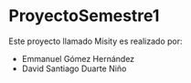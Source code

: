 # ProyectoSemestre1
Este proyecto llamado Misity es realizado por:
- Emmanuel Gómez Hernández
- David Santiago Duarte Niño
